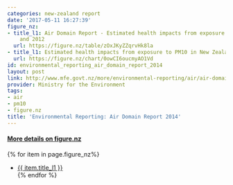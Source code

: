 ```yaml
---
categories: new-zealand report
date: '2017-05-11 16:27:39'
figure_nz:
- title_l1: Air Domain Report - Estimated health impacts from exposure to PM10 2006
    and 2012
  url: https://figure.nz/table/zOxJKyZZqrvHk8la
- title_l1: Estimated health impacts from exposure to PM10 in New Zealand
  url: https://figure.nz/chart/0owCI6oucmyAO1Vd
id: environmental_reporting_air_domain_report_2014
layout: post
link: http://www.mfe.govt.nz/more/environmental-reporting/air/air-domain-report-2014/data-and-supporting-information/data-files
provider: Ministry for the Environment
tags:
- air
- pm10
- figure.nz
title: 'Environmental Reporting: Air Domain Report 2014'
---
```


<h4><u> More details on figure.nz</u></h4>
{% for item in page.figure_nz%}
<ul class="post-list-l2">
    <li><a href="{{ item.url }}">{{ item.title_l1 }}</a></li>
{% endfor %}
</ul>